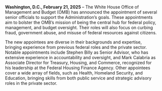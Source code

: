 **Washington, D.C., February 21, 2025** – The White House Office of Management and Budget (OMB) has announced the appointment of several senior officials to support the Administration’s goals. These appointments aim to bolster the OMB’s mission of being the central hub for federal policy, management, and budget oversight. Their roles will also focus on curbing fraud, government abuse, and misuse of federal resources against citizens. 

The new appointees are diverse in their backgrounds and expertise, bringing experience from previous federal roles and the private sector. Notable appointments include Stephen Billy as Senior Advisor, who has extensive experience in accountability and oversight, and Mark Calabria as Associate Director for Treasury, Housing, and Commerce, recognized for his leadership at the Federal Housing Finance Agency. Other appointees cover a wide array of fields, such as Health, Homeland Security, and Education, bringing skills from both public service and strategic advisory roles in the private sector.